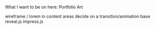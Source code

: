 What I want to be on here:
    Portfolio
    Art


wireframe / lorem in content areas
decide on a transition/animation base
    reveal.js
    impress.js

